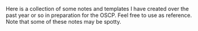 Here is a collection of some notes and templates I have created over the past year or so in preparation for the OSCP. Feel free to use as reference. Note that some of these notes may be spotty.
